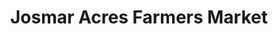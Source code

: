 ---
title: "Josmar Acres Farmers Market"
url: /lynden/josmar-acres-farmers-market/
shop: supermarket
---